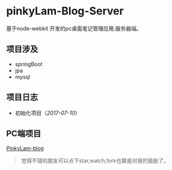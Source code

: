 # pinkyLam-Blog-Server
基于node-webkit 开发的pc桌面笔记管理应用.服务器端。

## 项目涉及
- springBoot
- jpa
- mysql


## 项目日志
- 初始化项目（*2017-07-10*）

## PC端项目

[PinkyLam-blog](https://github.com/handexing/PinkyLam-blog)


> 觉得不错的朋友可以点下star,watch,fork也算是对我的鼓励了。
